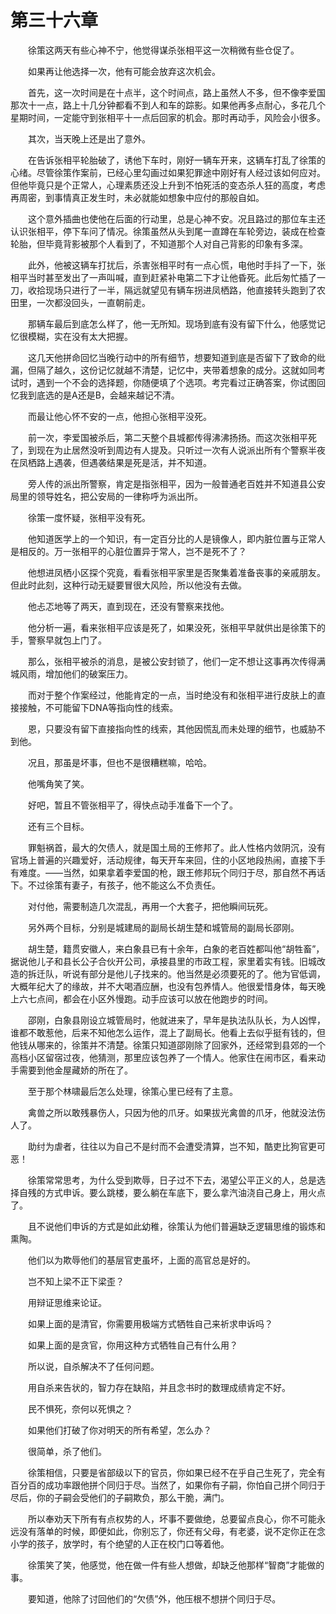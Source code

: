 #	第三十六章

　　徐策这两天有些心神不宁，他觉得谋杀张相平这一次稍微有些仓促了。

　　如果再让他选择一次，他有可能会放弃这次机会。

　　首先，这一次时间是在十点半，这个时间点，路上虽然人不多，但不像李爱国那次十一点，路上十几分钟都看不到人和车的踪影。如果他再多点耐心，多花几个星期时间，一定能守到张相平十一点后回家的机会。那时再动手，风险会小很多。

　　其次，当天晚上还是出了意外。

　　在告诉张相平轮胎破了，诱他下车时，刚好一辆车开来，这辆车打乱了徐策的心绪。尽管徐策作案前，已经心里勾画过如果犯罪途中刚好有人经过该如何应对。但他毕竟只是个正常人，心理素质还没上升到不怕死活的变态杀人狂的高度，考虑再周密，到事情真正发生时，未必就能如想象中应付的那般自如。

　　这个意外插曲也使他在后面的行动里，总是心神不安。况且路过的那位车主还认识张相平，停下车问了情况。徐策虽然从头到尾一直蹲在车轮旁边，装成在检查轮胎，但毕竟背影被那个人看到了，不知道那个人对自己背影的印象有多深。

　　此外，他被这辆车打扰后，杀害张相平时有一点心慌，电他时手抖了一下，张相平当时甚至发出了一声叫喊，直到赶紧补电第二下才让他昏死。此后匆忙插了一刀，收拾现场只进行了一半，隔远就望见有辆车拐进凤栖路，他直接转头跑到了农田里，一次都没回头，一直朝前走。

　　那辆车最后到底怎么样了，他一无所知。现场到底有没有留下什么，他感觉记忆很模糊，实在没有太大把握。

　　这几天他拼命回忆当晚行动中的所有细节，想要知道到底是否留下了致命的纰漏，但隔了越久，这份记忆就越不清楚，记忆中，夹带着想象的成分。这就如同考试时，遇到一个不会的选择题，你随便填了个选项。考完看过正确答案，你试图回忆我到底选的是A还是B，会越来越记不清。

　　而最让他心怀不安的一点，他担心张相平没死。

　　前一次，李爱国被杀后，第二天整个县城都传得沸沸扬扬。而这次张相平死了，到现在为止居然没听到周边有人提及。只听过一次有人说派出所有个警察半夜在凤栖路上遇袭，但遇袭结果是死是活，并不知道。

　　旁人传的派出所警察，肯定是指张相平，因为一般普通老百姓并不知道县公安局里的领导姓名，把公安局的一律称呼为派出所。

　　徐策一度怀疑，张相平没有死。

　　他知道医学上的一个知识，有一定百分比的人是镜像人，即内脏位置与正常人是相反的。万一张相平的心脏位置异于常人，岂不是死不了？

　　他想进凤栖小区探个究竟，看看张相平家里是否聚集着准备丧事的亲戚朋友。但此时此刻，这种行动无疑要冒很大风险，所以他没有去做。

　　他忐忑地等了两天，直到现在，还没有警察来找他。

　　他分析一遍，看来张相平应该是死了，如果没死，张相平早就供出是徐策下的手，警察早就包上门了。

　　那么，张相平被杀的消息，是被公安封锁了，他们一定不想让这事再次传得满城风雨，增加他们的破案压力。

　　而对于整个作案经过，他能肯定的一点，当时绝没有和张相平进行皮肤上的直接接触，不可能留下DNA等指向性的线索。

　　恩，只要没有留下直接指向性的线索，其他因慌乱而未处理的细节，也威胁不到他。

　　况且，那虽是坏事，但也不是很糟糕嘛，哈哈。

　　他嘴角笑了笑。

　　好吧，暂且不管张相平了，得快点动手准备下一个了。

　　还有三个目标。

　　罪魁祸首，最大的欠债人，就是国土局的王修邦了。此人性格内敛阴沉，没有官场上普遍的兴趣爱好，活动规律，每天开车来回，住的小区地段热闹，直接下手有难度。——当然，如果拿着李爱国的枪，跟王修邦玩个同归于尽，那自然不再话下。不过徐策有妻子，有孩子，他不能这么不负责任。

　　对付他，需要制造几次混乱，再用一个大套子，把他瞬间玩死。

　　另外两个目标，分别是城建局的副局长胡生楚和城管局的副局长邵刚。

　　胡生楚，籍贯安徽人，来白象县已有十余年，白象的老百姓都叫他“胡牲畜”，据说他儿子和县长公子合伙开公司，承接县里的市政工程，家里着实有钱。旧城改造的拆迁队，听说有部分是他儿子找来的。他当然是必须要死的了。他为官低调，大概年纪大了的缘故，并不大喝酒应酬，也没有包养情人。他很爱惜身体，每天晚上六七点间，都会在小区外慢跑。动手应该可以放在他跑步的时间。

　　邵刚，白象县刚设立城管局时，他就进来了，早年是执法队队长，为人凶悍，谁都不敢惹他，后来不知他怎么运作，混上了副局长。他看上去似乎挺有钱的，但他钱从哪来的，徐策并不清楚。徐策只知道邵刚除了回家外，还经常到县郊的一个高档小区留宿过夜，他猜测，那里应该包养了一个情人。他家住在闹市区，看来动手需要到他金屋藏娇的所在了。

　　至于那个林啸最后怎么处理，徐策心里已经有了主意。

　　禽兽之所以敢残暴伤人，只因为他的爪牙。如果拔光禽兽的爪牙，他就没法伤人了。

　　助纣为虐者，往往以为自己不是纣而不会遭受清算，岂不知，酷吏比狗官更可恶！

　　徐策常常思考，为什么受到欺辱，日子过不下去，渴望公平正义的人，总是选择自残的方式申诉。要么跳楼，要么躺在车底下，要么拿汽油浇自己身上，用火点了。

　　且不说他们申诉的方式是如此幼稚，徐策认为他们普遍缺乏逻辑思维的锻炼和熏陶。

　　他们以为欺辱他们的基层官吏虽坏，上面的高官总是好的。

　　岂不知上梁不正下梁歪？

　　用辩证思维来论证。

　　如果上面的是清官，你需要用极端方式牺牲自己来祈求申诉吗？

　　如果上面的是贪官，你用这种方式牺牲自己有什么用？

　　所以说，自杀解决不了任何问题。

　　用自杀来告状的，智力存在缺陷，并且念书时的数理成绩肯定不好。

　　民不惧死，奈何以死惧之？

　　如果他们打破了你对明天的所有希望，怎么办？

　　很简单，杀了他们。

　　徐策相信，只要是省部级以下的官员，你如果已经不在乎自己生死了，完全有百分百的成功率跟他拼个同归于尽。当然了，如果你有子嗣，你怕自己拼个同归于尽后，你的子嗣会受他们的子嗣欺负，那么干脆，满门。

　　所以奉劝天下所有有点权势的人，坏事不要做绝，总要留点良心，你不可能永远没有落单的时候，即便如此，你别忘了，你还有父母，有老婆，说不定你正在念小学的孩子，放学时，有个绝望的人正在校门口等着他。

　　徐策笑了笑，他感觉，他在做一件有些人想做，却缺乏他那样“智商”才能做的事。

　　要知道，他除了讨回他们的“欠债”外，他压根不想拼个同归于尽。


